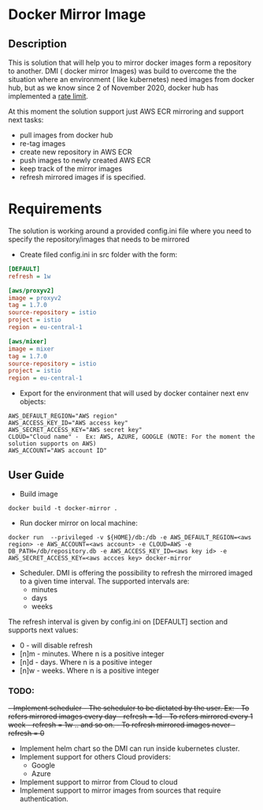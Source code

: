 # Docker Mirror Image

## Description

This is solution that will help you to mirror docker images form a repository to another.
DMI ( docker mirror Images) was build to overcome the the situation where an environment ( like kubernetes) need images from
docker hub, but as we know since 2 of November 2020, docker hub has implemented a [rate limit](https://www.docker.com/increase-rate-limits#:~:text=The%20rate%20limits%20will%20be,the%20six%20hour%20window%20elapses.).

At this moment the solution support just AWS ECR mirroring and support next tasks:
- pull images from docker hub
- re-tag images
- create new repository in AWS ECR
- push images to newly created AWS ECR
- keep track of the mirror images
- refresh mirrored images if is specified.


# Requirements
The solution is working around a provided config.ini file where you need to specify the repository/images that needs to be mirrored
- Create filed config.ini in src folder with the form:

```ini
[DEFAULT]
refresh = 1w

[aws/proxyv2]
image = proxyv2
tag = 1.7.0
source-repository = istio
project = istio
region = eu-central-1

[aws/mixer]
image = mixer
tag = 1.7.0
source-repository = istio
project = istio
region = eu-central-1
```
- Export for the environment that will used by docker container next env objects:

```shell script
AWS_DEFAULT_REGION="AWS region"
AWS_ACCESS_KEY_ID="AWS access key"
AWS_SECRET_ACCESS_KEY="AWS secret key"
CLOUD="Cloud name" -  Ex: AWS, AZURE, GOOGLE (NOTE: For the moment the solution supports on AWS)
AWS_ACCOUNT="AWS account ID"
```



## User Guide
-  Build image
```shell script
docker build -t docker-mirror .
```

- Run docker mirror on local machine:

```shell script
docker run  --privileged -v ${HOME}/db:/db -e AWS_DEFAULT_REGION=<aws region> -e AWS_ACCOUNT=<aws account> -e CLOUD=AWS -e DB_PATH=/db/repository.db -e AWS_ACCESS_KEY_ID=<aws key id> -e AWS_SECRET_ACCESS_KEY=<aws accces key> docker-mirror

```

- Scheduler. DMI is offering the possibility to refresh the mirrored imaged to a given time interval. 
The supported intervals are:
    - minutes
    - days
    - weeks

The refresh interval is given by config.ini on [DEFAULT] section and supports next values:
- 0 - will disable refresh
- [n]m - minutes. Where n is a positive integer
- [n]d - days.  Where n is a positive integer
- [n]w - weeks. Where n is a positive integer



### TODO:
~~- Implement scheduler
    - The scheduler to be dictated by the user. 
      Ex: 
      - To refers mirrored images every day - refresh = 1d
      - To refers mirrored every 1 week - refresh = 1w .. and so on.
      - To refresh mirrored images never - refresh = 0~~
- Implement helm chart so the DMI can run inside kubernetes cluster.
- Implement support for others Cloud providers:
  - Google
  - Azure
- Implement support to mirror from Cloud to cloud
- Implement support to mirror images from sources that require authentication.